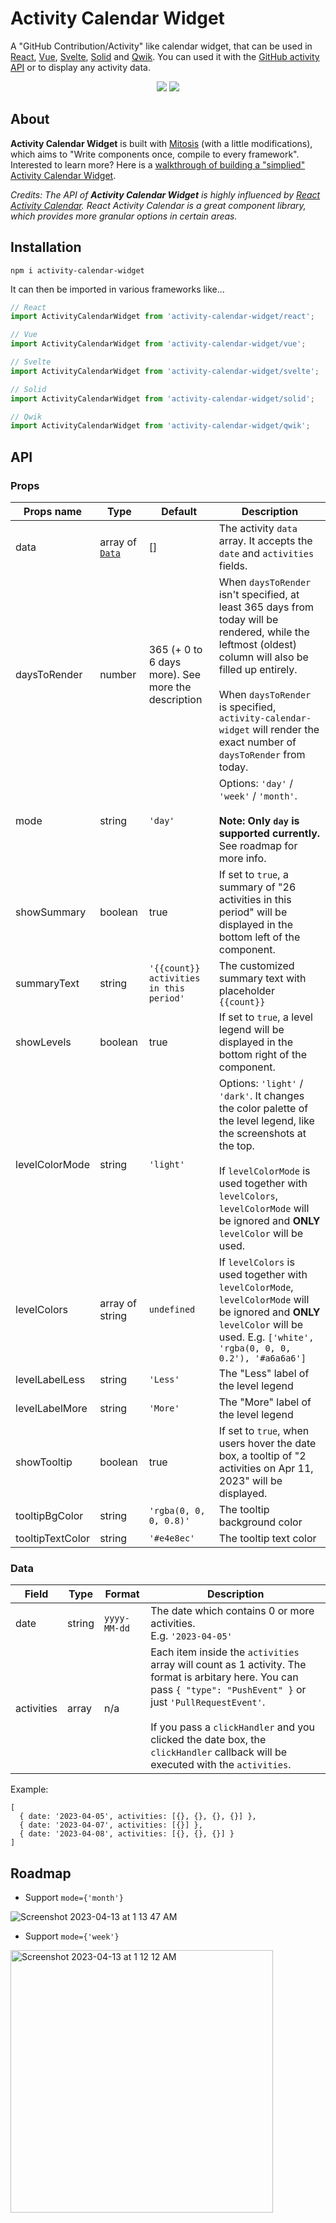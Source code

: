 # Activity Calendar Widget

A "GitHub Contribution/Activity" like calendar widget, that can be used in [React](https://stackblitz.com/edit/react-ts-pjkx7k), [Vue](https://stackblitz.com/edit/vue-at6pyy), [Svelte](https://stackblitz.com/edit/vitejs-vite-r7rxjt?terminal=dev), [Solid](https://stackblitz.com/edit/solidjs-templates-mjote1) and [Qwik](https://stackblitz.com/edit/qwik-starter-due4dq). You can used it with the [GitHub activity API](https://docs.github.com/en/rest/activity/events?apiVersion=2022-11-28#list-public-events-for-a-user) or to display any activity data.

<p align="center">
  <img src="https://user-images.githubusercontent.com/42149082/231084223-c334f434-26e1-45b0-b707-9548d29013a1.png">
  <img src="https://user-images.githubusercontent.com/42149082/231084227-6bee6da3-e5c8-4485-8921-399428acfb35.png">
</p>
<!--
<p align="center">
  Quick Start With...
</p>
<p align="center">
  <a href="./react/README.md">React</a> |
  <a href="./vue/README.md">Vue</a> |
  <a href="./svelte/README.md">Svelte</a> |
  <a href="./solid/README.md">Solid</a> |
  <a href="./qwik/README.md">Qwik</a>
</p>
-->

## About

**Activity Calendar Widget** is built with [Mitosis](https://github.com/BuilderIO/mitosis) (with a little modifications), which aims to "Write components once, compile to every framework". Interested to learn more? Here is a [walkthrough of building a "simplied" Activity Calendar Widget](https://medium.com/@patrick-kw-chiu/write-components-once-compile-to-every-framework-with-mitosis-9330411d21e4).

_Credits: The API of **Activity Calendar Widget** is highly influenced by [React Activity Calendar](https://github.com/grubersjoe/react-activity-calendar). React Activity Calendar is a great component library, which provides more granular options in certain areas._

## Installation

`npm i activity-calendar-widget`

It can then be imported in various frameworks like...

```javascript
// React
import ActivityCalendarWidget from 'activity-calendar-widget/react';

// Vue
import ActivityCalendarWidget from 'activity-calendar-widget/vue';

// Svelte
import ActivityCalendarWidget from 'activity-calendar-widget/svelte';

// Solid
import ActivityCalendarWidget from 'activity-calendar-widget/solid';

// Qwik
import ActivityCalendarWidget from 'activity-calendar-widget/qwik';
```

## API

### Props

| Props name       | Type                                                                                                    | Default                                            | Description                                                                                                                                                                                                                                                                              |
| ---------------- | ------------------------------------------------------------------------------------------------------- | -------------------------------------------------- | ---------------------------------------------------------------------------------------------------------------------------------------------------------------------------------------------------------------------------------------------------------------------------------------- |
| data             | array of [`Data`](https://github.com/patrick-kw-chiu/activity-calendar-widget/edit/main/README.md#data) | []                                                 | The activity `data` array. It accepts the `date` and `activities` fields.                                                                                                                                                                                                                |
| daysToRender     | number                                                                                                  | 365 (+ 0 to 6 days more). See more the description | When `daysToRender` isn't specified, at least 365 days from today will be rendered, while the leftmost (oldest) column will also be filled up entirely.</br></br>When `daysToRender` is specified, `activity-calendar-widget` will render the exact number of `daysToRender` from today. |
| mode             | string                                                                                                  | `'day'`                                            | Options: `'day'` / `'week'` / `'month'`.</br></br>**Note: Only `day` is supported currently.** See roadmap for more info.                                                                                                                                                                |
| showSummary      | boolean                                                                                                 | true                                               | If set to `true`, a summary of "26 activities in this period" will be displayed in the bottom left of the component.                                                                                                                                                                     |
| summaryText      | string                                                                                                  | `'{{count}} activities in this period'`            | The customized summary text with placeholder `{{count}}`                                                                                                                                                                                                                                 |
| showLevels       | boolean                                                                                                 | true                                               | If set to `true`, a level legend will be displayed in the bottom right of the component.                                                                                                                                                                                                 |
| levelColorMode   | string                                                                                                  | `'light'`                                          | Options: `'light'` / `'dark'`. It changes the color palette of the level legend, like the screenshots at the top.</br></br>If `levelColorMode` is used together with `levelColors`, `levelColorMode` will be ignored and **ONLY** `levelColor` will be used.                             |
| levelColors      | array of string                                                                                         | `undefined`                                        | If `levelColors` is used together with `levelColorMode`, `levelColorMode` will be ignored and **ONLY** `levelColor` will be used. E.g. `['white', 'rgba(0, 0, 0, 0.2'), '#a6a6a6']`                                                                                                      |
| levelLabelLess   | string                                                                                                  | `'Less'`                                           | The "Less" label of the level legend                                                                                                                                                                                                                                                     |
| levelLabelMore   | string                                                                                                  | `'More'`                                           | The "More" label of the level legend                                                                                                                                                                                                                                                     |
| showTooltip      | boolean                                                                                                 | true                                               | If set to `true`, when users hover the date box, a tooltip of "2 activities on Apr 11, 2023" will be displayed.                                                                                                                                                                          |
| tooltipBgColor   | string                                                                                                  | `'rgba(0, 0, 0, 0.8)'`                             | The tooltip background color                                                                                                                                                                                                                                                             |
| tooltipTextColor | string                                                                                                  | `'#e4e8ec'`                                        | The tooltip text color                                                                                                                                                                                                                                                                   |

### Data

| Field      | Type       | Format       | Description                                                                                                                                                                                                                                                                                                 |
| ---------- | ---------- | ------------ | ----------------------------------------------------------------------------------------------------------------------------------------------------------------------------------------------------------------------------------------------------------------------------------------------------------- |
| date       | string     | `yyyy-MM-dd` | The date which contains 0 or more activities.</br>E.g. `'2023-04-05'`                                                                                                                                                                                                                                       |
| activities | array<any> | n/a          | Each item inside the `activities` array will count as 1 activity. The format is arbitary here. You can pass `{ "type": "PushEvent" }` or just `'PullRequestEvent'`.</br></br>If you pass a `clickHandler` and you clicked the date box, the `clickHandler` callback will be executed with the `activities`. |

Example:

```
[
  { date: '2023-04-05', activities: [{}, {}, {}, {}] },
  { date: '2023-04-07', activities: [{}] },
  { date: '2023-04-08', activities: [{}, {}, {}] }
]
```

## Roadmap

- Support `mode={'month'}`

![Screenshot 2023-04-13 at 1 13 47 AM](https://user-images.githubusercontent.com/42149082/231660042-cd7f43cf-8d20-4b53-9d5e-d54d60e22c30.png)

- Support `mode={'week'}`

<img width="420" alt="Screenshot 2023-04-13 at 1 12 12 AM" src="https://user-images.githubusercontent.com/42149082/231660200-3b92e315-44b5-4568-b6f8-87150e9d1ff6.png">
